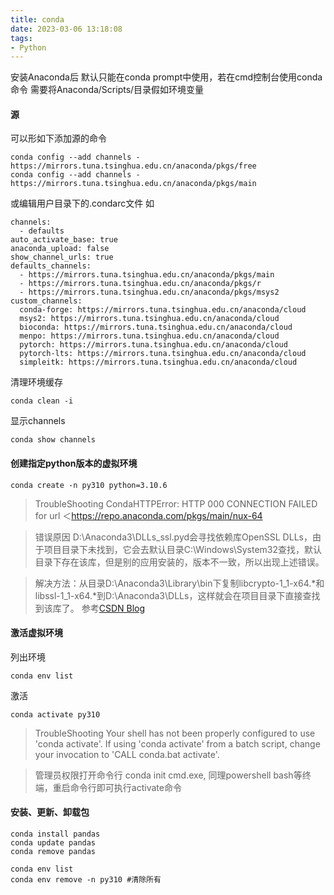```yaml
---
title: conda
date: 2023-03-06 13:18:08
tags:
- Python
---
```

安装Anaconda后 默认只能在conda prompt中使用，若在cmd控制台使用conda命令
需要将Anaconda/Scripts/目录假如环境变量

#### 源
可以形如下添加源的命令
```
conda config --add channels - https://mirrors.tuna.tsinghua.edu.cn/anaconda/pkgs/free
conda config --add channels - https://mirrors.tuna.tsinghua.edu.cn/anaconda/pkgs/main
```

或编辑用户目录下的.condarc文件 如
```
channels:
  - defaults
auto_activate_base: true
anaconda_upload: false
show_channel_urls: true
defaults_channels:
  - https://mirrors.tuna.tsinghua.edu.cn/anaconda/pkgs/main
  - https://mirrors.tuna.tsinghua.edu.cn/anaconda/pkgs/r
  - https://mirrors.tuna.tsinghua.edu.cn/anaconda/pkgs/msys2
custom_channels:
  conda-forge: https://mirrors.tuna.tsinghua.edu.cn/anaconda/cloud
  msys2: https://mirrors.tuna.tsinghua.edu.cn/anaconda/cloud
  bioconda: https://mirrors.tuna.tsinghua.edu.cn/anaconda/cloud
  menpo: https://mirrors.tuna.tsinghua.edu.cn/anaconda/cloud
  pytorch: https://mirrors.tuna.tsinghua.edu.cn/anaconda/cloud
  pytorch-lts: https://mirrors.tuna.tsinghua.edu.cn/anaconda/cloud
  simpleitk: https://mirrors.tuna.tsinghua.edu.cn/anaconda/cloud
```
清理环境缓存
````
conda clean -i
````
显示channels
```
conda show channels
```
#### 创建指定python版本的虚拟环境
```
conda create -n py310 python=3.10.6
```
> TroubleShooting CondaHTTPError: HTTP 000 CONNECTION FAILED for url ＜https://repo.anaconda.com/pkgs/main/nux-64

>错误原因 D:\Anaconda3\DLLs_ssl.pyd会寻找依赖库OpenSSL DLLs，由于项目目录下未找到，它会去默认目录C:\Windows\System32查找，默认目录下存在该库，但是别的应用安装的，版本不一致，所以出现上述错误。

> 解决方法：从目录D:\Anaconda3\Library\bin下复制libcrypto-1_1-x64.*和libssl-1_1-x64.*到D:\Anaconda3\DLLs，这样就会在项目目录下直接查找到该库了。 参考[CSDN Blog](https://blog.csdn.net/guotianqing/article/details/108650253)

#### 激活虚拟环境
列出环境
```
conda env list
```
激活
```
conda activate py310
```
> TroubleShooting  Your shell has not been properly configured to use 'conda activate'. If using 'conda activate' from a batch script, change your invocation to 'CALL conda.bat activate'.

> 管理员权限打开命令行 conda init cmd.exe, 同理powershell bash等终端，重启命令行即可执行activate命令

#### 安装、更新、卸载包
```
conda install pandas
conda update pandas
conda remove pandas

conda env list
conda env remove -n py310 #清除所有
```
